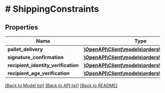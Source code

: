 # # ShippingConstraints

## Properties

Name | Type | Description | Notes
------------ | ------------- | ------------- | -------------
**pallet_delivery** | [**\OpenAPI\Client\models\orders\ConstraintType**](ConstraintType.md) |  | [optional]
**signature_confirmation** | [**\OpenAPI\Client\models\orders\ConstraintType**](ConstraintType.md) |  | [optional]
**recipient_identity_verification** | [**\OpenAPI\Client\models\orders\ConstraintType**](ConstraintType.md) |  | [optional]
**recipient_age_verification** | [**\OpenAPI\Client\models\orders\ConstraintType**](ConstraintType.md) |  | [optional]

[[Back to Model list]](../../README.md#models) [[Back to API list]](../../README.md#endpoints) [[Back to README]](../../README.md)

